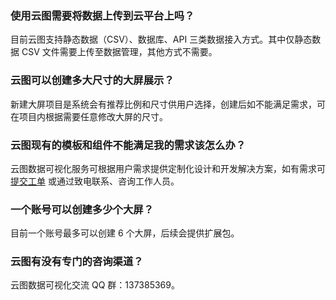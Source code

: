 ### 使用云图需要将数据上传到云平台上吗？
目前云图支持静态数据（CSV）、数据库、API 三类数据接入方式。其中仅静态数据 CSV 文件需要上传至数据管理，其他方式不需要。

### 云图可以创建多大尺寸的大屏展示？
新建大屏项目是系统会有推荐比例和尺寸供用户选择，创建后如不能满足需求，可在项目内根据需要任意修改大屏的尺寸。

### 云图现有的模板和组件不能满足我的需求该怎么办？
云图数据可视化服务可根据用户需求提供定制化设计和开发解决方案，如有需求可 [提交工单](http://console.tce.fsphere.cn/workorder/category/create?level1_id=16&level2_id=200&source=0) 或通过致电联系、咨询工作人员。

### 一个账号可以创建多少个大屏？
目前一个账号最多可以创建 6 个大屏，后续会提供扩展包。

### 云图有没有专门的咨询渠道？
云图数据可视化交流 QQ 群：137385369。
